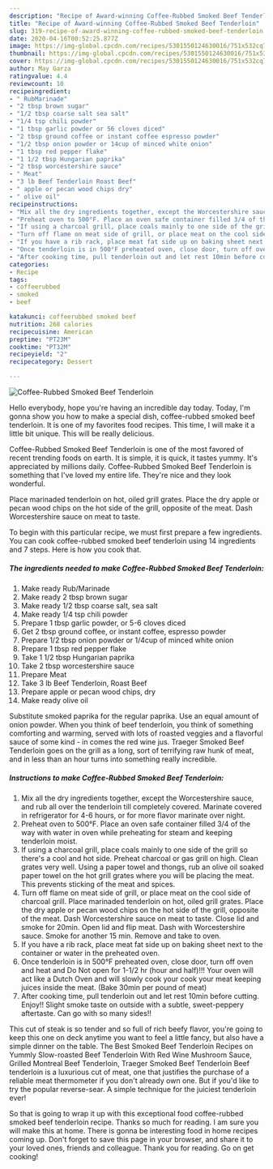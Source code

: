```yaml
---
description: "Recipe of Award-winning Coffee-Rubbed Smoked Beef Tenderloin"
title: "Recipe of Award-winning Coffee-Rubbed Smoked Beef Tenderloin"
slug: 319-recipe-of-award-winning-coffee-rubbed-smoked-beef-tenderloin
date: 2020-04-16T00:52:25.877Z
image: https://img-global.cpcdn.com/recipes/5301550124630016/751x532cq70/coffee-rubbed-smoked-beef-tenderloin-recipe-main-photo.jpg
thumbnail: https://img-global.cpcdn.com/recipes/5301550124630016/751x532cq70/coffee-rubbed-smoked-beef-tenderloin-recipe-main-photo.jpg
cover: https://img-global.cpcdn.com/recipes/5301550124630016/751x532cq70/coffee-rubbed-smoked-beef-tenderloin-recipe-main-photo.jpg
author: May Garza
ratingvalue: 4.4
reviewcount: 10
recipeingredient:
- " RubMarinade"
- "2 tbsp brown sugar"
- "1/2 tbsp coarse salt sea salt"
- "1/4 tsp chili powder"
- "1 tbsp garlic powder or 56 cloves diced"
- "2 tbsp ground coffee or instant coffee espresso powder"
- "1/2 tbsp onion powder or 14cup of minced white onion"
- "1 tbsp red pepper flake"
- "1 1/2 tbsp Hungarian paprika"
- "2 tbsp worcestershire sauce"
- " Meat"
- "3 lb Beef Tenderloin Roast Beef"
- " apple or pecan wood chips dry"
- " olive oil"
recipeinstructions:
- "Mix all the dry ingredients together, except the Worcestershire sauce, and rub all over the tenderloin till completely covered. Marinate covered in refrigerator for 4-6 hours, or for more flavor marinate over night."
- "Preheat oven to 500°F. Place an oven safe container filled 3/4 of the way with water in oven while preheating for steam and keeping tenderloin moist."
- "If using a charcoal grill, place coals mainly to one side of the grill so there&#39;s a cool and hot side. Preheat charcoal or gas grill on high.  Clean grates very well.  Using a paper towel and thongs, rub an olive oil soaked paper towel on the hot grill grates where you will be placing the meat. This prevents sticking of the meat and spices."
- "Turn off flame on meat side of grill, or place meat on the cool side of charcoal grill.  Place marinaded tenderloin on hot, oiled grill grates.  Place the dry apple or pecan wood chips on the hot side of the grill, opposite of the meat. Dash Worcestershire sauce on meat to taste. Close lid and smoke for 20min. Open lid and flip meat. Dash with Worcestershire sauce. Smoke for another 15 min. Remove and take to oven."
- "If you have a rib rack, place meat fat side up on baking sheet next to the container or water in the preheated oven."
- "Once tenderloin is in 500°F preheated oven, close door, turn off oven and heat and Do Not open for 1-1/2 hr (hour and half)!!! Your oven will act like a Dutch Oven and will slowly cook your cook your meat keeping juices inside the meat.  (Bake 30min per pound of meat)"
- "After cooking time, pull tenderloin out and let rest 10min before cutting.  Enjoy!! Slight smoke taste on outside with a subtle, sweet-peppery aftertaste. Can go with so many sides!!"
categories:
- Recipe
tags:
- coffeerubbed
- smoked
- beef

katakunci: coffeerubbed smoked beef 
nutrition: 268 calories
recipecuisine: American
preptime: "PT23M"
cooktime: "PT32M"
recipeyield: "2"
recipecategory: Dessert

---
```



![Coffee-Rubbed Smoked Beef Tenderloin](https://img-global.cpcdn.com/recipes/5301550124630016/751x532cq70/coffee-rubbed-smoked-beef-tenderloin-recipe-main-photo.jpg)

Hello everybody, hope you're having an incredible day today. Today, I'm gonna show you how to make a special dish, coffee-rubbed smoked beef tenderloin. It is one of my favorites food recipes. This time, I will make it a little bit unique. This will be really delicious.

Coffee-Rubbed Smoked Beef Tenderloin is one of the most favored of recent trending foods on earth. It is simple, it is quick, it tastes yummy. It's appreciated by millions daily. Coffee-Rubbed Smoked Beef Tenderloin is something that I've loved my entire life. They're nice and they look wonderful.

Place marinaded tenderloin on hot, oiled grill grates. Place the dry apple or pecan wood chips on the hot side of the grill, opposite of the meat. Dash Worcestershire sauce on meat to taste.


To begin with this particular recipe, we must first prepare a few ingredients. You can cook coffee-rubbed smoked beef tenderloin using 14 ingredients and 7 steps. Here is how you cook that.

<!--inarticleads1-->

##### The ingredients needed to make Coffee-Rubbed Smoked Beef Tenderloin:

1. Make ready  Rub/Marinade
1. Make ready 2 tbsp brown sugar
1. Make ready 1/2 tbsp coarse salt, sea salt
1. Make ready 1/4 tsp chili powder
1. Prepare 1 tbsp garlic powder, or 5-6 cloves diced
1. Get 2 tbsp ground coffee, or instant coffee, espresso powder
1. Prepare 1/2 tbsp onion powder or 1/4cup of minced white onion
1. Prepare 1 tbsp red pepper flake
1. Take 1 1/2 tbsp Hungarian paprika
1. Take 2 tbsp worcestershire sauce
1. Prepare  Meat
1. Take 3 lb Beef Tenderloin, Roast Beef
1. Prepare  apple or pecan wood chips, dry
1. Make ready  olive oil


Substitute smoked paprika for the regular paprika. Use an equal amount of onion powder. When you think of beef tenderloin, you think of something comforting and warming, served with lots of roasted veggies and a flavorful sauce of some kind - in comes the red wine jus. Traeger Smoked Beef Tenderloin goes on the grill as a long, sort of terrifying raw hunk of meat, and in less than an hour turns into something really incredible. 

<!--inarticleads2-->

##### Instructions to make Coffee-Rubbed Smoked Beef Tenderloin:

1. Mix all the dry ingredients together, except the Worcestershire sauce, and rub all over the tenderloin till completely covered. Marinate covered in refrigerator for 4-6 hours, or for more flavor marinate over night.
1. Preheat oven to 500°F. Place an oven safe container filled 3/4 of the way with water in oven while preheating for steam and keeping tenderloin moist.
1. If using a charcoal grill, place coals mainly to one side of the grill so there&#39;s a cool and hot side. Preheat charcoal or gas grill on high.  Clean grates very well.  Using a paper towel and thongs, rub an olive oil soaked paper towel on the hot grill grates where you will be placing the meat. This prevents sticking of the meat and spices.
1. Turn off flame on meat side of grill, or place meat on the cool side of charcoal grill.  Place marinaded tenderloin on hot, oiled grill grates.  Place the dry apple or pecan wood chips on the hot side of the grill, opposite of the meat. Dash Worcestershire sauce on meat to taste. Close lid and smoke for 20min. Open lid and flip meat. Dash with Worcestershire sauce. Smoke for another 15 min. Remove and take to oven.
1. If you have a rib rack, place meat fat side up on baking sheet next to the container or water in the preheated oven.
1. Once tenderloin is in 500°F preheated oven, close door, turn off oven and heat and Do Not open for 1-1/2 hr (hour and half)!!! Your oven will act like a Dutch Oven and will slowly cook your cook your meat keeping juices inside the meat.  (Bake 30min per pound of meat)
1. After cooking time, pull tenderloin out and let rest 10min before cutting.  Enjoy!! Slight smoke taste on outside with a subtle, sweet-peppery aftertaste. Can go with so many sides!!


This cut of steak is so tender and so full of rich beefy flavor, you&#39;re going to keep this one on deck anytime you want to feel a little fancy, but also have a simple dinner on the table. The Best Smoked Beef Tenderloin Recipes on Yummly Slow-roasted Beef Tenderloin With Red Wine Mushroom Sauce, Grilled Montreal Beef Tenderloin, Traeger Smoked Beef Tenderloin Beef tenderloin is a luxurious cut of meat, one that justifies the purchase of a reliable meat thermometer if you don&#39;t already own one. But if you&#39;d like to try the popular reverse-sear. A simple technique for the juiciest tenderloin ever! 

So that is going to wrap it up with this exceptional food coffee-rubbed smoked beef tenderloin recipe. Thanks so much for reading. I am sure you will make this at home. There is gonna be interesting food in home recipes coming up. Don't forget to save this page in your browser, and share it to your loved ones, friends and colleague. Thank you for reading. Go on get cooking!
